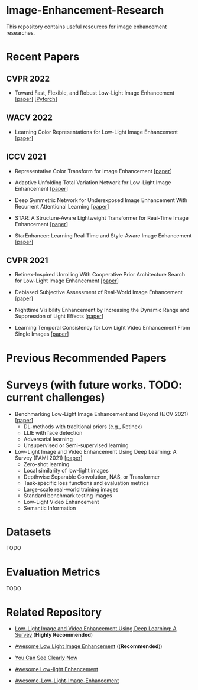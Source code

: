 # Image-Enhancement-Research
This repository contains useful resources for image enhancement researches.

# Recent Papers

## CVPR 2022
* Toward Fast, Flexible, and Robust Low-Light Image Enhancement [[paper](https://arxiv.org/abs/2204.10137)] [[Pytorch](https://github.com/tengyu1998/SCI)]

## WACV 2022
* Learning Color Representations for Low-Light Image Enhancement [[paper](https://openaccess.thecvf.com/content/WACV2022/papers/Kim_Learning_Color_Representations_for_Low-Light_Image_Enhancement_WACV_2022_paper.pdf)]

## ICCV 2021
* Representative Color Transform for Image Enhancement [[paper](https://openaccess.thecvf.com/content/ICCV2021/papers/Kim_Representative_Color_Transform_for_Image_Enhancement_ICCV_2021_paper.pdf)]

* Adaptive Unfolding Total Variation Network for Low-Light Image Enhancement [[paper](https://openaccess.thecvf.com/content/ICCV2021/papers/Zheng_Adaptive_Unfolding_Total_Variation_Network_for_Low-Light_Image_Enhancement_ICCV_2021_paper.pdf)]

* Deep Symmetric Network for Underexposed Image Enhancement With Recurrent Attentional Learning [[paper](https://openaccess.thecvf.com/content/ICCV2021/papers/Zhao_Deep_Symmetric_Network_for_Underexposed_Image_Enhancement_With_Recurrent_Attentional_ICCV_2021_paper.pdf)]

* STAR: A Structure-Aware Lightweight Transformer for Real-Time Image Enhancement [[paper](https://openaccess.thecvf.com/content/ICCV2021/papers/Zhang_STAR_A_Structure-Aware_Lightweight_Transformer_for_Real-Time_Image_Enhancement_ICCV_2021_paper.pdf)]

* StarEnhancer: Learning Real-Time and Style-Aware Image Enhancement [[paper](https://openaccess.thecvf.com/content/ICCV2021/papers/Song_StarEnhancer_Learning_Real-Time_and_Style-Aware_Image_Enhancement_ICCV_2021_paper.pdf)]

## CVPR 2021
* Retinex-Inspired Unrolling With Cooperative Prior Architecture Search for Low-Light Image Enhancement [[paper](https://openaccess.thecvf.com/content/CVPR2021/papers/Liu_Retinex-Inspired_Unrolling_With_Cooperative_Prior_Architecture_Search_for_Low-Light_Image_CVPR_2021_paper.pdf)]

* Debiased Subjective Assessment of Real-World Image Enhancement [[paper](https://openaccess.thecvf.com/content/CVPR2021/papers/Cao_Debiased_Subjective_Assessment_of_Real-World_Image_Enhancement_CVPR_2021_paper.pdf)]

* Nighttime Visibility Enhancement by Increasing the Dynamic Range and Suppression of Light Effects [[paper](https://openaccess.thecvf.com/content/CVPR2021/papers/Sharma_Nighttime_Visibility_Enhancement_by_Increasing_the_Dynamic_Range_and_Suppression_CVPR_2021_paper.pdf)]

* Learning Temporal Consistency for Low Light Video Enhancement From Single Images [[paper](https://openaccess.thecvf.com/content/CVPR2021/papers/Zhang_Learning_Temporal_Consistency_for_Low_Light_Video_Enhancement_From_Single_CVPR_2021_paper.pdf)]

# Previous Recommended Papers


# Surveys (with future works. TODO: current challenges)
* Benchmarking Low-Light Image Enhancement and Beyond (IJCV 2021) [[paper](https://link.springer.com/content/pdf/10.1007/s11263-020-01418-8.pdf)]
  * DL-methods with traditional priors (e.g., Retinex)
  * LLIE with face detection
  * Adversarial learning
  * Unsupervised or Semi-supervised learning
* Low-Light Image and Video Enhancement Using Deep Learning: A Survey (PAMI 2021) [[paper](https://ieeexplore.ieee.org/stamp/stamp.jsp?tp=&arnumber=9609683)]
  * Zero-shot learning
  * Local similarity of low-light images
  * Depthwise Separable Convolution, NAS, or Transformer
  * Task-specific loss functions and evaluation metrics
  * Large-scale real-world training images
  * Standard benchmark testing images
  * Low-Light Video Enhancement
  * Semantic Information
# Datasets
TODO

# Evaluation Metrics
TODO

# Related Repository

* [Low-Light Image and Video Enhancement Using Deep Learning: A Survey](https://github.com/Li-Chongyi/Lighting-the-Darkness-in-the-Deep-Learning-Era-Open) (**Highly Recommended**)

* [Awesome Low Light Image Enhancement](https://github.com/dawnlh/awesome-low-light-image-enhancement) ((**Recommended**))

* [You Can See Clearly Now](https://github.com/cxtalk/You-Can-See-Clearly-Now)

* [Awesome Low-light Enhancement](https://github.com/Elin24/Awesome-Low-Light-Enhancement)

* [Awesome-Low-Light-Image-Enhancement](https://github.com/cqwly/Awesome-Low-Light-Image-Enhancement)
